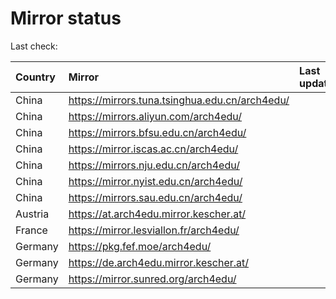 <script src="./time.js"></script>
# Mirror status
Last check: <script type="text/javascript">localize(1700454142.3651063);</script>

|Country|Mirror|Last update|
|:------|:-----|:----------|
|China|https://mirrors.tuna.tsinghua.edu.cn/arch4edu/|<script type="text/javascript">localize(1700418549);</script>|
|China|https://mirrors.aliyun.com/arch4edu/|<script type="text/javascript">localize(1700418549);</script>|
|China|https://mirrors.bfsu.edu.cn/arch4edu/|<script type="text/javascript">localize(1700418549);</script>|
|China|https://mirror.iscas.ac.cn/arch4edu/|<script type="text/javascript">localize(1700418549);</script>|
|China|https://mirrors.nju.edu.cn/arch4edu/|<script type="text/javascript">localize(1700418549);</script>|
|China|https://mirror.nyist.edu.cn/arch4edu/|<script type="text/javascript">localize(1700418549);</script>|
|China|https://mirrors.sau.edu.cn/arch4edu/|<script type="text/javascript">localize(1700333400);</script>|
|Austria|https://at.arch4edu.mirror.kescher.at/|<script type="text/javascript">localize(1700418549);</script>|
|France|https://mirror.lesviallon.fr/arch4edu/|<script type="text/javascript">localize(1700418549);</script>|
|Germany|https://pkg.fef.moe/arch4edu/|<script type="text/javascript">localize(1700418549);</script>|
|Germany|https://de.arch4edu.mirror.kescher.at/|<script type="text/javascript">localize(1700418549);</script>|
|Germany|https://mirror.sunred.org/arch4edu/|<script type="text/javascript">localize(1700418549);</script>|

<script src="./tablefilter/tablefilter.js"></script>
<script src="./table.js"></script>